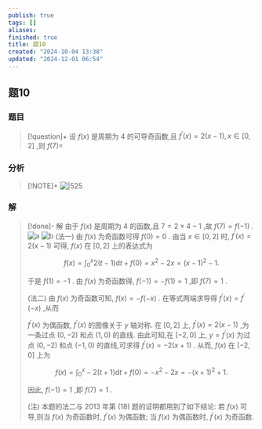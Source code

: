 ```yaml
---
publish: true
tags: []
aliases: 
finished: true
title: 题10
created: "2024-10-04 13:38"
updated: "2024-12-01 06:54"
---
```

## 题10
### 题目
> [!question]+
> 设 $f( x)$ 是周期为 4 的可导奇函数,且 ${f}^{\prime }( x)  = 2( {x - 1}) ,x \in  \lbrack  {0,2}\rbrack$ ,则 $f( 7)  =$
### 分析
> [!NOTE]+
> ![|525](https://img.hwenyi.tech/202411211613182.webp)
### 解
> [!done]-
> 解 由于 $f( x)$ 是周期为 4 的函数,且 $7 = 2 \times 4 - 1$ ,故 $f( 7) = f( {-1})$ .
> ![a](https://img.hwenyi.tech/202409302017900.webp)
> ![b](https://img.hwenyi.tech/202409302017901.webp)
> (法一) 由 $f( x)$ 为奇函数可得 $f( 0) = 0$ . 由当 $x \in \lbrack {0,2}\rbrack$ 时, ${f}^{\prime }( x) = 2( {x - 1})$ 可得, $f( x)$ 在 $\lbrack {0,2}\rbrack$ 上的表达式为
> 
> $$
> f( x) = {\int }_{0}^{x}2( {t - 1}) \mathrm{d}t + f( 0) = {x}^{2} - {2x} = {( x - 1) }^{2} - 1.
> $$
> 
> 于是 $f( 1) = - 1$ . 由 $f( x)$ 为奇函数得, $f( {-1}) = - f( 1) = 1$ ,即 $f( 7) = 1$ .
> 
> (法二) 由 $f( x)$ 为奇函数可知, $f( x) = - f( {-x})$ . 在等式两端求导得 ${f}^{\prime }( x) = {f}^{\prime }( {-x})$ ,从而
> 
> ${f}^{\prime }( x)$ 为偶函数, ${f}^{\prime }( x)$ 的图像关于 $y$ 轴对称. 在 $\lbrack {0,2}\rbrack$ 上, ${f}^{\prime }( x) = 2( {x - 1})$ ,为一条过点 $( {0, - 2})$ 和点 $( {1,0})$ 的直线. 由此可知,在 $\lbrack {-2,0}\rbrack$ 上, $y = {f}^{\prime }( x)$ 为过点 $( {0, - 2})$ 和点 $( {-1,0})$ 的直线,可求得 ${f}^{\prime }( x) = - 2( {x + 1})$ . 从而, $f( x)$ 在 $\lbrack {-2,0}\rbrack$ 上为
> 
> $$
> f( x) = {\int }_{0}^{x} - 2( {t + 1}) \mathrm{d}t + f( 0) = - {x}^{2} - {2x} = - {( x + 1) }^{2} + 1.
> $$
> 
> 因此, $f( {-1}) = 1$ ,即 $f( 7) = 1$ .
> 
> (注) 本题的法二与 2013 年第 (18) 题的证明都用到了如下结论: 若 $f( x)$ 可导,则当 $f( x)$ 为奇函数时, ${f}^{\prime }( x)$ 为偶函数; 当 $f( x)$ 为偶函数时, ${f}^{\prime }( x)$ 为奇函数.
